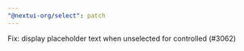 ```yaml
---
"@nextui-org/select": patch
---
```


Fix: display placeholder text when unselected for controlled (#3062)
